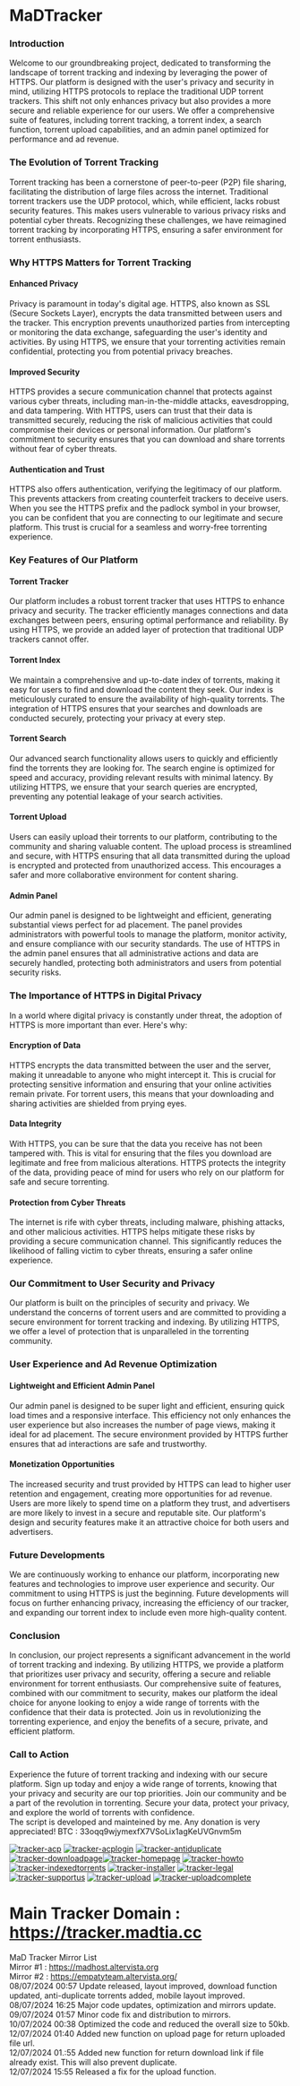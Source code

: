 # MaDTracker
### Introduction

Welcome to our groundbreaking project, dedicated to transforming the landscape of torrent tracking and indexing by leveraging the power of HTTPS. Our platform is designed with the user's privacy and security in mind, utilizing HTTPS protocols to replace the traditional UDP torrent trackers. This shift not only enhances privacy but also provides a more secure and reliable experience for our users. We offer a comprehensive suite of features, including torrent tracking, a torrent index, a search function, torrent upload capabilities, and an admin panel optimized for performance and ad revenue. 

### The Evolution of Torrent Tracking

Torrent tracking has been a cornerstone of peer-to-peer (P2P) file sharing, facilitating the distribution of large files across the internet. Traditional torrent trackers use the UDP protocol, which, while efficient, lacks robust security features. This makes users vulnerable to various privacy risks and potential cyber threats. Recognizing these challenges, we have reimagined torrent tracking by incorporating HTTPS, ensuring a safer environment for torrent enthusiasts.

### Why HTTPS Matters for Torrent Tracking

#### Enhanced Privacy

Privacy is paramount in today's digital age. HTTPS, also known as SSL (Secure Sockets Layer), encrypts the data transmitted between users and the tracker. This encryption prevents unauthorized parties from intercepting or monitoring the data exchange, safeguarding the user's identity and activities. By using HTTPS, we ensure that your torrenting activities remain confidential, protecting you from potential privacy breaches.

#### Improved Security

HTTPS provides a secure communication channel that protects against various cyber threats, including man-in-the-middle attacks, eavesdropping, and data tampering. With HTTPS, users can trust that their data is transmitted securely, reducing the risk of malicious activities that could compromise their devices or personal information. Our platform's commitment to security ensures that you can download and share torrents without fear of cyber threats.

#### Authentication and Trust

HTTPS also offers authentication, verifying the legitimacy of our platform. This prevents attackers from creating counterfeit trackers to deceive users. When you see the HTTPS prefix and the padlock symbol in your browser, you can be confident that you are connecting to our legitimate and secure platform. This trust is crucial for a seamless and worry-free torrenting experience.

### Key Features of Our Platform

#### Torrent Tracker

Our platform includes a robust torrent tracker that uses HTTPS to enhance privacy and security. The tracker efficiently manages connections and data exchanges between peers, ensuring optimal performance and reliability. By using HTTPS, we provide an added layer of protection that traditional UDP trackers cannot offer.

#### Torrent Index

We maintain a comprehensive and up-to-date index of torrents, making it easy for users to find and download the content they seek. Our index is meticulously curated to ensure the availability of high-quality torrents. The integration of HTTPS ensures that your searches and downloads are conducted securely, protecting your privacy at every step.

#### Torrent Search

Our advanced search functionality allows users to quickly and efficiently find the torrents they are looking for. The search engine is optimized for speed and accuracy, providing relevant results with minimal latency. By utilizing HTTPS, we ensure that your search queries are encrypted, preventing any potential leakage of your search activities.

#### Torrent Upload

Users can easily upload their torrents to our platform, contributing to the community and sharing valuable content. The upload process is streamlined and secure, with HTTPS ensuring that all data transmitted during the upload is encrypted and protected from unauthorized access. This encourages a safer and more collaborative environment for content sharing.

#### Admin Panel

Our admin panel is designed to be lightweight and efficient, generating substantial views perfect for ad placement. The panel provides administrators with powerful tools to manage the platform, monitor activity, and ensure compliance with our security standards. The use of HTTPS in the admin panel ensures that all administrative actions and data are securely handled, protecting both administrators and users from potential security risks.

### The Importance of HTTPS in Digital Privacy

In a world where digital privacy is constantly under threat, the adoption of HTTPS is more important than ever. Here's why:

#### Encryption of Data

HTTPS encrypts the data transmitted between the user and the server, making it unreadable to anyone who might intercept it. This is crucial for protecting sensitive information and ensuring that your online activities remain private. For torrent users, this means that your downloading and sharing activities are shielded from prying eyes.

#### Data Integrity

With HTTPS, you can be sure that the data you receive has not been tampered with. This is vital for ensuring that the files you download are legitimate and free from malicious alterations. HTTPS protects the integrity of the data, providing peace of mind for users who rely on our platform for safe and secure torrenting.

#### Protection from Cyber Threats

The internet is rife with cyber threats, including malware, phishing attacks, and other malicious activities. HTTPS helps mitigate these risks by providing a secure communication channel. This significantly reduces the likelihood of falling victim to cyber threats, ensuring a safer online experience.

### Our Commitment to User Security and Privacy

Our platform is built on the principles of security and privacy. We understand the concerns of torrent users and are committed to providing a secure environment for torrent tracking and indexing. By utilizing HTTPS, we offer a level of protection that is unparalleled in the torrenting community. 

### User Experience and Ad Revenue Optimization

#### Lightweight and Efficient Admin Panel

Our admin panel is designed to be super light and efficient, ensuring quick load times and a responsive interface. This efficiency not only enhances the user experience but also increases the number of page views, making it ideal for ad placement. The secure environment provided by HTTPS further ensures that ad interactions are safe and trustworthy.

#### Monetization Opportunities

The increased security and trust provided by HTTPS can lead to higher user retention and engagement, creating more opportunities for ad revenue. Users are more likely to spend time on a platform they trust, and advertisers are more likely to invest in a secure and reputable site. Our platform's design and security features make it an attractive choice for both users and advertisers.

### Future Developments

We are continuously working to enhance our platform, incorporating new features and technologies to improve user experience and security. Our commitment to using HTTPS is just the beginning. Future developments will focus on further enhancing privacy, increasing the efficiency of our tracker, and expanding our torrent index to include even more high-quality content.

### Conclusion

In conclusion, our project represents a significant advancement in the world of torrent tracking and indexing. By utilizing HTTPS, we provide a platform that prioritizes user privacy and security, offering a secure and reliable environment for torrent enthusiasts. Our comprehensive suite of features, combined with our commitment to security, makes our platform the ideal choice for anyone looking to enjoy a wide range of torrents with the confidence that their data is protected. Join us in revolutionizing the torrenting experience, and enjoy the benefits of a secure, private, and efficient platform.

### Call to Action

Experience the future of torrent tracking and indexing with our secure platform. Sign up today and enjoy a wide range of torrents, knowing that your privacy and security are our top priorities. Join our community and be a part of the revolution in torrenting. Secure your data, protect your privacy, and explore the world of torrents with confidence.<br>
The script is developed and mainteined by me. Any donation is very appreciated! BTC : 33oqq9wjymexfX7VSoLix1agKeUVGnvm5m<br>

<a href="https://ibb.co/9wdhLP8"><img src="https://i.ibb.co/9wdhLP8/tracker-acp.png" alt="tracker-acp" border="0"></a> <a href="https://ibb.co/fM4wL3r"><img src="https://i.ibb.co/fM4wL3r/tracker-acplogin.png" alt="tracker-acplogin" border="0"></a> <a href="https://ibb.co/NnBHnPH"><img src="https://i.ibb.co/NnBHnPH/tracker-antiduplicate.png" alt="tracker-antiduplicate" border="0"></a> <a href="https://ibb.co/DDTQVyf"><img src="https://i.ibb.co/DDTQVyf/tracker-downloadpage.png" alt="tracker-downloadpage" border="0"></a><a href="https://ibb.co/prB0XsG"><img src="https://i.ibb.co/prB0XsG/tracker-homepage.png" alt="tracker-homepage" border="0"></a> <a href="https://ibb.co/9yyHTd3"><img src="https://i.ibb.co/9yyHTd3/tracker-howto.png" alt="tracker-howto" border="0"></a> <a href="https://ibb.co/0crF5bp"><img src="https://i.ibb.co/0crF5bp/tracker-indexedtorrents.png" alt="tracker-indexedtorrents" border="0"></a> <a href="https://ibb.co/8zqqL38"><img src="https://i.ibb.co/8zqqL38/tracker-installer.png" alt="tracker-installer" border="0"></a> <a href="https://ibb.co/KVJWRcC"><img src="https://i.ibb.co/KVJWRcC/tracker-legal.png" alt="tracker-legal" border="0"></a> <a href="https://ibb.co/mFsV0WW"><img src="https://i.ibb.co/mFsV0WW/tracker-supportus.png" alt="tracker-supportus" border="0"></a> <a href="https://ibb.co/wd5xssC"><img src="https://i.ibb.co/wd5xssC/tracker-upload.png" alt="tracker-upload" border="0"></a> <a href="https://ibb.co/q5dVxKz"><img src="https://i.ibb.co/q5dVxKz/tracker-uploadcomplete.png" alt="tracker-uploadcomplete" border="0"></a>

# Main Tracker Domain : https://tracker.madtia.cc<br>
MaD Tracker Mirror List<br>
Mirror #1 : https://madhost.altervista.org<br>
Mirror #2 : https://empatyteam.altervista.org/<br>
08/07/2024 00:57 Update released, layout improved, download function updated, anti-duplicate torrents added, mobile layout improved.<br>
08/07/2024 16:25 Major code updates, optimization and mirrors update.<br>
09/07/2024 01:57 Minor code fix and distribution to mirrors.<br>
10/07/2024 00:38 Optimized the code and reduced the overall size to 50kb.<br>
12/07/2024 01:40 Added new function on upload page for return uploaded file url.<br>
12/07/2024 01.:55 Added new function for return download link if file already exist. This will also prevent duplicate.<br>
12/07/2024 15:55 Released a fix for the upload function.<br>
